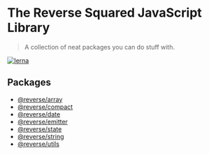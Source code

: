 # The Reverse Squared JavaScript Library
> A collection of neat packages you can do stuff with.

[![lerna](https://img.shields.io/badge/maintained%20with-lerna-cc00ff.svg)](https://lerna.js.org/)

## Packages
- [@reverse/array](./packages/reverse-array/README.md)
- [@reverse/compact](./packages/reverse-compact/README.md)
- [@reverse/date](./packages/reverse-date/README.md)
- [@reverse/emitter](./packages/reverse-emitter/readme.md)
- [@reverse/state](./packages/reverse-state/readme.md)
- [@reverse/string](./packages/reverse-string/README.md)
- [@reverse/utils](./packages/reverse-utils/readme.md)
